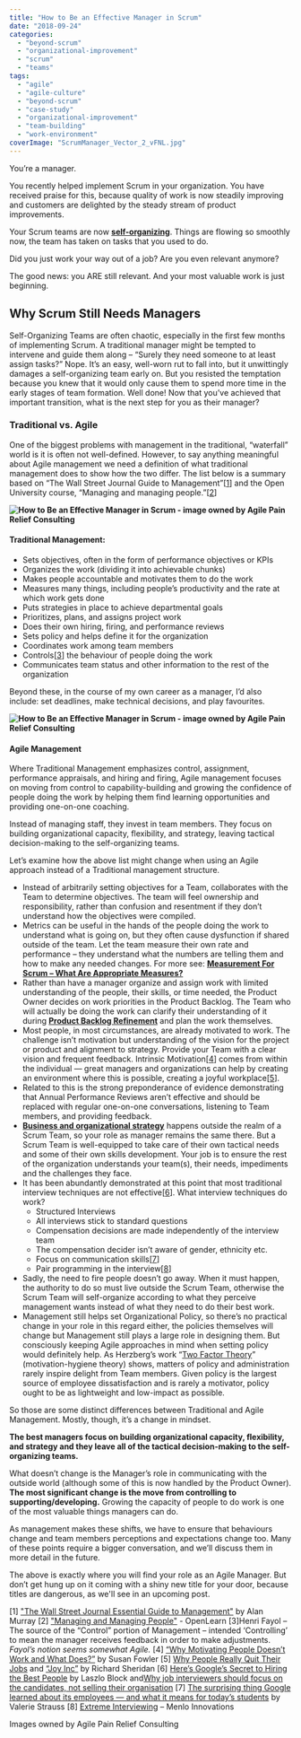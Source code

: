 ```yaml
---
title: "How to Be an Effective Manager in Scrum"
date: "2018-09-24"
categories: 
  - "beyond-scrum"
  - "organizational-improvement"
  - "scrum"
  - "teams"
tags: 
  - "agile"
  - "agile-culture"
  - "beyond-scrum"
  - "case-study"
  - "organizational-improvement"
  - "team-building"
  - "work-environment"
coverImage: "ScrumManager_Vector_2_vFNL.jpg"
---
```


You’re a manager.

You recently helped implement Scrum in your organization. You have received praise for this, because quality of work is now steadily improving and customers are delighted by the steady stream of product improvements.

Your Scrum teams are now [**self-organizing**](https://www.leadingagile.com/2018/06/limits-of-a-self-organizing-team/). Things are flowing so smoothly now, the team has taken on tasks that you used to do.

Did you just work your way out of a job? Are you even relevant anymore?

The good news: you ARE still relevant. And your most valuable work is just beginning.

## Why Scrum Still Needs Managers

Self-Organizing Teams are often chaotic, especially in the first few months of implementing Scrum. A traditional manager might be tempted to intervene and guide them along – “Surely they need someone to at least assign tasks?” Nope. It’s an easy, well-worn rut to fall into, but it unwittingly damages a self-organizing team early on. But you resisted the temptation because you knew that it would only cause them to spend more time in the early stages of team formation. Well done! Now that you’ve achieved that important transition, what is the next step for you as their manager?

### Traditional vs. Agile

One of the biggest problems with management in the traditional, “waterfall” world is it is often not well-defined. However, to say anything meaningful about Agile management we need a definition of what traditional management does to show how the two differ. The list below is a summary based on “The Wall Street Journal Guide to Management”\[[1](#footnotes)\] and the Open University course, “Managing and managing people.”\[[2](#footnotes)\]

**![How to Be an Effective Manager in Scrum - image owned by Agile Pain Relief Consulting](src/content/blog/how-to-be-an-effective-manager-in-scrum/images/ScrumManager_Vector_1_vFNL-1024x607.jpg)**

#### Traditional Management:

- Sets objectives, often in the form of performance objectives or KPIs
- Organizes the work (dividing it into achievable chunks)
- Makes people accountable and motivates them to do the work
- Measures many things, including people’s productivity and the rate at which work gets done
- Puts strategies in place to achieve departmental goals
- Prioritizes, plans, and assigns project work
- Does their own hiring, firing, and performance reviews
- Sets policy and helps define it for the organization
- Coordinates work among team members
- Controls\[[3](#footnotes)\] the behaviour of people doing the work
- Communicates team status and other information to the rest of the organization

Beyond these, in the course of my own career as a manager, I’d also include: set deadlines, make technical decisions, and play favourites.

**![How to Be an Effective Manager in Scrum - image owned by Agile Pain Relief Consulting](src/content/blog/how-to-be-an-effective-manager-in-scrum/images/ScrumManager_Vector_2_vFNL-1024x607.jpg)**

#### Agile Management

Where Traditional Management emphasizes control, assignment, performance appraisals, and hiring and firing, Agile management focuses on moving from control to capability-building and growing the confidence of people doing the work by helping them find learning opportunities and providing one-on-one coaching.

Instead of managing staff, they invest in team members. They focus on building organizational capacity, flexibility, and strategy, leaving tactical decision-making to the self-organizing teams.

Let’s examine how the above list might change when using an Agile approach instead of a Traditional management structure.

- Instead of arbitrarily setting objectives for a Team, collaborates with the Team to determine objectives. The team will feel ownership and responsibility, rather than confusion and resentment if they don’t understand how the objectives were compiled.
- Metrics can be useful in the hands of the people doing the work to understand what is going on, but they often cause dysfunction if shared outside of the team. Let the team measure their own rate and performance – they understand what the numbers are telling them and how to make any needed changes. For more see: [**Measurement For Scrum – What Are Appropriate Measures?**](/blog/measurement-for-scrum-what-are-appropriate-measures.html)
- Rather than have a manager organize and assign work with limited understanding of the people, their skills, or time needed, the Product Owner decides on work priorities in the Product Backlog. The Team who will actually be doing the work can clarify their understanding of it during **[Product Backlog Refinement](/blog/scrum-product-backlog-refinement.html)** and plan the work themselves.
- Most people, in most circumstances, are already motivated to work. The challenge isn’t motivation but understanding of the vision for the project or product and alignment to strategy. Provide your Team with a clear vision and frequent feedback. Intrinsic Motivation\[[4](#footnotes)\] comes from within the individual — great managers and organizations can help by creating an environment where this is possible, creating a joyful workplace\[[5](#footnotes)\].
- Related to this is the strong preponderance of evidence demonstrating that Annual Performance Reviews aren’t effective and should be replaced with regular one-on-one conversations, listening to Team members, and providing feedback.
- **[Business and organizational strategy](/blog/agile-change-or-adoption-turn-vision-into-strategy.html)** happens outside the realm of a Scrum Team, so your role as manager remains the same there. But a Scrum Team is well-equipped to take care of their own tactical needs and some of their own skills development. Your job is to ensure the rest of the organization understands your team(s), their needs, impediments and the challenges they face.
- It has been abundantly demonstrated at this point that most traditional interview techniques are not effective\[[6](#footnotes)\]. What interview techniques do work?
    - Structured Interviews
    - All interviews stick to standard questions
    - Compensation decisions are made independently of the interview team
    - The compensation decider isn’t aware of gender, ethnicity etc.
    - Focus on communication skills\[[7](#footnotes)\]
    - Pair programming in the interview\[[8](#footnotes)\]
- Sadly, the need to fire people doesn’t go away. When it must happen, the authority to do so must live outside the Scrum Team, otherwise the Scrum Team will self-organize according to what they perceive management wants instead of what they need to do their best work.
- Management still helps set Organizational Policy, so there’s no practical change in your role in this regard either, the policies themselves will change but Management still plays a large role in designing them. But consciously keeping Agile approaches in mind when setting policy would definitely help. As Herzberg’s work “[Two Factor Theory](https://en.wikipedia.org/wiki/Two-factor_theory)” (motivation-hygiene theory) shows, matters of policy and administration rarely inspire delight from Team members. Given policy is the largest source of employee dissatisfaction and is rarely a motivator, policy ought to be as lightweight and low-impact as possible.

So those are some distinct differences between Traditional and Agile Management. Mostly, though, it’s a change in mindset.

**The best managers focus on building organizational capacity, flexibility, and strategy and they leave all of the tactical decision-making to the self-organizing teams.**

What doesn’t change is the Manager’s role in communicating with the outside world (although some of this is now handled by the Product Owner). **The most significant change is the move from controlling to supporting/developing.** Growing the capacity of people to do work is one of the most valuable things managers can do.

As management makes these shifts, we have to ensure that behaviours change and team members perceptions and expectations change too. Many of these points require a bigger conversation, and we’ll discuss them in more detail in the future.

The above is exactly where you will find your role as an Agile Manager. But don’t get hung up on it coming with a shiny new title for your door, because titles are dangerous, as we'll see in an upcoming post.

\[1\] ["The Wall Street Journal Essential Guide to Management"](https://www.amazon.com/Street-Journal-Essential-Guide-Management/dp/0061840335/&tag=notesfromatoo-20) by Alan Murray \[2\] ["Managing and Managing People"](https://www.open.edu/openlearn/money-business/leadership-management/managing-and-managing-people/content-section-0?active-tab=description-tab) - OpenLearn \[3\]Henri Fayol – The source of the “Control” portion of Management – intended ‘Controlling’ to mean the manager receives feedback in order to make adjustments. _Fayol’s notion seems somewhat Agile._ \[4\] [“Why Motivating People Doesn’t Work and What Does?”](https://www.amazon.com/Motivating-People-Doesnt-Work-What/dp/1626561826/&tag=notesfromatoo-20) by Susan Fowler \[5\] [Why People Really Quit Their Jobs](https://hbr.org/2018/01/why-people-really-quit-their-jobs) and [“Joy Inc”](https://www.amazon.com/Joy-Inc-Built-Workplace-People/dp/1591847125/&tag=notesfromatoo-20) by Richard Sheridan \[6\] [Here’s Google’s Secret to Hiring the Best People](https://www.wired.com/2015/04/hire-like-google/) by Laszlo Block and[Why job interviewers should focus on the candidates, not selling their organisation](https://bps-research-digest.blogspot.com/2014/07/when-interviewers-try-to-sell-job-they.html) \[7\] [The surprising thing Google learned about its employees — and what it means for today’s students](https://www.washingtonpost.com/news/answer-sheet/wp/2017/12/20/the-surprising-thing-google-learned-about-its-employees-and-what-it-means-for-todays-students/) by Valerie Strauss \[8\] [Extreme Interviewing](https://www.inc.com/winning-workplaces/magazine/201106/youll-never-work-alone.html) – Menlo Innovations

Images owned by Agile Pain Relief Consulting
